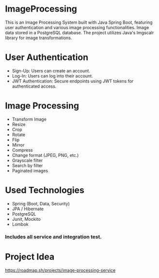 # ImageProcessing
This is an Image Processing System built with Java Spring Boot, featuring user authentication and various image processing functionalities. Image data stored in a PostgreSQL database. The project utilizes Java's  Imgscalr library for image transformations.

# User Authentication
- Sign-Up: Users can create an account.  
- Log-In: Users can log into their account.  
- JWT Authentication: Secure endpoints using JWT tokens for authenticated access.  

# Image Processing  
- Transform Image   
- Resize  
- Crop  
- Rotate    
- Flip  
- Mirror  
- Compress  
- Change format (JPEG, PNG, etc.)  
- Grayscale filter
- Search by filter
- Paginated images

# Used Technologies  
- Spring (Boot, Data, Security)
- JPA / Hibernate
- PostgreSQL
- Junit, Mockito
- Lombok

### Includes all service and integration test.   
# Project Idea  
https://roadmap.sh/projects/image-processing-service


